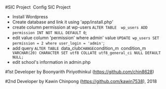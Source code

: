 #SIC Project
﻿
﻿Config SIC Project
  - Install Wordpress
  - Create database and link it using 'app/install.php'
  - create column permission at wp-users
      `ALTER TABLE  wp_users ADD  permission INT NOT NULL DEFAULT 0`;
  - edit value column 'permission' where admin' value
      `UPDATE wp_users SET permission = 2 where user_login = 'admin'`;
  - add query `ALTER TABLE `data_club` CHANGE `condition_m` `condition_m` VARCHAR(20) CHARACTER SET utf8 COLLATE utf8_general_ci NULL DEFAULT NULL;`
  - edit school's information in admin.php

#1st Developer by Boonyarith Piriyothinkul (https://github.com/chin8628)

#2nd Developer by Kawin Chinpong (https://github.com/kawin7538), 2018
